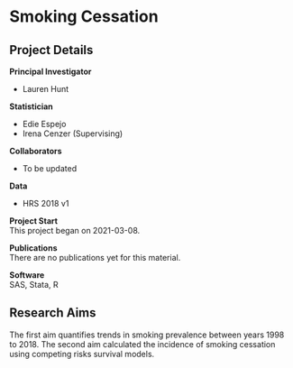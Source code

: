 # Smoking Cessation

## Project Details
**Principal Investigator**
- Lauren Hunt           

**Statistician**           
- Edie Espejo  
- Irena Cenzer (Supervising)            

**Collaborators**          
- To be updated

**Data**
- HRS 2018 v1

**Project Start**  
This project began on 2021-03-08.

**Publications**  
There are no publications yet for this material.

**Software**  
SAS, Stata, R

## Research Aims
The first aim quantifies trends in smoking prevalence between years 1998 to 2018. The second aim calculated the incidence of smoking cessation using competing risks survival models.
